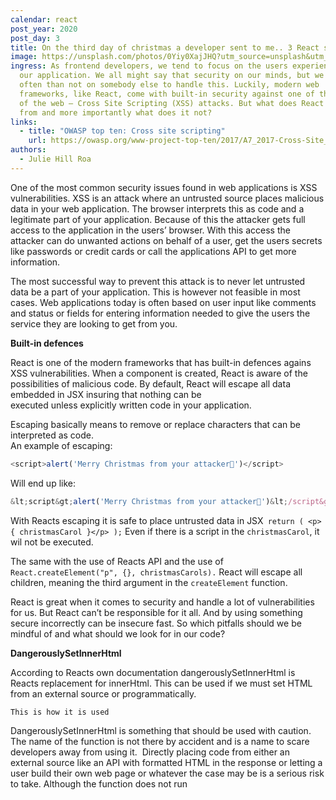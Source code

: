 ```yaml
---
calendar: react
post_year: 2020
post_day: 3
title: On the third day of christmas a developer sent to me.. 3 React security tips!
image: https://unsplash.com/photos/0Yiy0XajJHQ?utm_source=unsplash&utm_medium=referral&utm_content=creditShareLink
ingress: As frontend developers, we tend to focus on the users experience with
  our application. We all might say that security on our minds, but we rely more
  often than not on somebody else to handle this. Luckily, modern web
  frameworks, like React, come with built-in security against one of the dangers
  of the web – Cross Site Scripting (XSS) attacks. But what does React defend us
  from and more importantly what does it not?
links:
  - title: "OWASP top ten: Cross site scripting"
    url: https://owasp.org/www-project-top-ten/2017/A7_2017-Cross-Site_Scripting_(XSS)
authors:
  - Julie Hill Roa
---
```

One of the most common security issues found in web applications is XSS vulnerabilities. XSS is an attack where an untrusted source places malicious data in your web application. The browser interprets this as code and a legitimate part of your application. Because of this the attacker gets full access to the application in the users’ browser. With this access the attacker can do unwanted actions on behalf of a user, get the users secrets like passwords or credit cards or call the applications API to get more information.

The most successful way to prevent this attack is to never let untrusted data be a part of your application. This is however not feasible in most cases. Web applications today is often based on user input like comments and status or fields for entering information needed to give the users the service they are looking to get from you.

**Built-in defences**

React is one of the modern frameworks that has built-in defences agains XSS vulnerabilities. When a component is created, React is aware of the possibilities of malicious code. By default, React will escape all data embedded in JSX insuring that nothing can be executed unless explicitly written code in your application. 

Escaping basically means to remove or replace characters that can be interpreted as code.\
An example of escaping: 

```javascript
<script>alert('Merry Christmas from your attacker🎅')</script>
```

Will end up like: 

```javascript
&lt;script&gt;alert('Merry Christmas from your attacker🎅')&lt;/script&gt;
```

With Reacts escaping it is safe to place untrusted data in JSX` return ( <p>{ christmasCarol }</p> );` Even if there is a script in the `christmasCarol`, it wil not be executed. 

The same with the use of Reacts API and the use of` React.createElement("p", {}, christmasCarols).` React will escape all children, meaning the third argument in the `createElement` function.

React is great when it comes to security and handle a lot of vulnerabilities for us. But React can’t be responsible for it all. And by using something secure incorrectly can be insecure fast. So which pitfalls should we be mindful of and what should we look for in our code?

**DangerouslySetInnerHtml**

According to Reacts own documentation dangerouslySetInnerHtml is Reacts replacement for innerHtml. This can be used if we must set HTML from an external source or programmatically.   

```
This is how it is used
```

DangerouslySetInnerHtml is something that should be used with caution. The name of the function is not there by accident and is a name to scare developers away from using it.  Directly placing code from either an external source like an API with formatted HTML in the response or letting a user build their own web page or whatever the case may be is a serious risk to take. Although the function does not run <script> tags out of the box, there are other ways of triggering the scripts. Some html-elements' eventhandlers can be used. Especially onerror event. One example is using 



```
Example here
```

Another reason why using dangerouslySetInnerHtml is risky is the fact that since we set the value on a prop value  `__html: value` it can indicate sanitized or escaped data. Which it is not as this is ignored by Reacts auto-escaping mechanisms.  

In most cases you should avoid using this function and gain the same result with using the react framework. In cases where you find no other options be sure to sanitize the input. The most popular sanitizer is DOMPurify which can be added using NPM.

```
Example on how to use it:
```

**Handling Urls**



**Keep your framework updated!**

In Whitehat security's annual application security report, which analyses around 17 million security scans, they found that in one year there has been a 50% increase in vulnerabilities due to unpatched libraries. We use third-party libraries more and more, but sometime it can be hard to be sure if the library has vulnerabilities or not. In fact was a finding that 1/3 of all application security risk is inherited than written itself. React is no exception. Although React focus on security and strive for keeping React secure errors can and will be done. So keep your framework updated as well as other third-party libraries you may use.